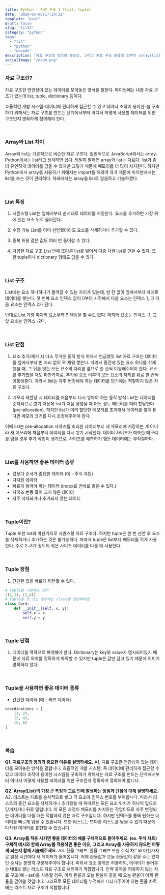 ```yaml
---
title: Python - 자료 구조 1 (list, tuple)
date: "2020-06-08T17:20:32"
template: "post"
draft: false
slug: "til32"
category: "python"
tags:
  - "til"
  - "python"
  - "wecode"
description: "자료 구조의 정의와 중요성, 그리고 자료 구조 종류의 일부인 array(list)와 tuple에 대해서 알아본다."
socialImage: "/naon.png"
---
```


### 자료 구조란?
자료 구조란 연관성이 있는 데이터를 모아놓은 방식을 말한다. 파이썬에는 내장 자료 구조가 있는데 list, tuple, dictionary 등이다.

효율적인 개발 시스템-데이터에 편리하게 접근할 수 있고 데이터 조작이 용이한-을 구축하기 위해서는 자료 구조를 만드는 단계에서부터 어디서 어떻게 사용할 데이터를 위한 구조인지 명확하게 정의해야 한다.

<br>

### Array와 List 차이
Array와 list는 기본적으로 비슷한 자료 구조다. 일반적으로 JavaScript에서는 array, Python에서는 list라고 생각하면 쉽다. 엄밀히 말하면 array와 list는 다르다. list가 좀 더 유연하게 데이터를 담을 수 있지만 그렇기 때문에 메모리를 더 많이 차지한다. 하지만 Python에서 array를 사용하기 위해서는 import를 해와야 하기 때문에 파이썬에서는 list를 쓰는 것이 편리하다. 아래에서는 array를 list로 갈음하고 기술하겠다.

<br>

### List 특징
1. 시퀀스형
List는 앞에서부터 순서대로 데이터를 저장한다. 요소를 추가하면 가장 뒤에 있는 요소 뒤로 들어간다.

2. 수정 가능
List를 이미 선언했더라도 요소를 삭제하거나 추가할 수 있다.

3. 중복 허용
같은 값도 여러 번 들어갈 수 있다.

4. 다양한 자료 구조
List 안에 또다른 list를 넣어서 다중 차원 list를 만들 수 있다. 또한 tuple이나 dictionary 형태도 담을 수 있다.

<br>

### List 구조
List에는 요소 하나하나가 들어갈 수 있는 자리가 있는데, 빈 칸 없이 앞에서부터 차례로 데이터를 쌓는다. 첫 번째 요소 인덱스 값이 0부터 시작해서 다음 요소는 인덱스 1, 그 다음 요소는 인덱스 2가 된다.

반대로 List 가장 마지막 요소부터 인덱싱을 할 수도 있다. 마지막 요소는 인덱스 -1, 그 앞 요소는 인덱스 -2다.

<br>

### List 단점
1. 요소 추가/제거 시 다소 무거운 동작 방식
위에서 언급했듯 list 자료 구조는 데이터를 앞에서부터 빈 자리 없이 꽉 채워 쌓는다. 따라서 중간에 있는 요소 하나를 삭제했을 때, 그 뒤를 잇는 모든 요소의 자리를 앞으로 한 칸씩 이동해주어야 한다. 요소를 추가했을 때도 마찬가지로, 추가된 요소 이후의 모든 요소의 자리를 뒤로 한 칸씩 이동해준다. 따라서 list는 자주 변경해야 하는 데이터를 담기에는 적절하지 않은 자료 구조다.

2. 메모리 재할당 시 데이터를 처음부터 다시 쌓아야 하는 동작 방식
List는 데이터를 순차적으로 쌓기 때문에 list가 처음 생성될 때 어느 정도 메모리를 미리 할당한다(pre-allocation). 하지만 list가 미리 할당한 메모리를 초과해서 데이터를 쌓게 된다면 메모리 크기를 다시 조정해주어야 한다.

이때 list는 pre-allocation 사이즈를 초과한 데이터부터 새 메모리에 저장하는 게 아니라 새 메모리에 처음부터 데이터를 다시 쌓기 시작한다. 데이터 사이즈가 예측한 메모리를 넘을 경우 추가 작업이 생기므로, 사이즈를 예측하기 힘든 데이터에는 부적절하다.

<br>

### List를 사용하면 좋은 데이터 종류
- 값보다 순서가 중요한 데이터 (예 - 주식 차트)
- 다차원 데이터
- 빠르게 읽어야 하는 데이터 (index로 곧바로 읽을 수 있다.)
- 사이즈 변동 폭이 크지 않은 데이터
- 자주 삭제되거나 추가되지 않는 데이터

<br>

### Tuple이란?
Tuple 또한 list와 마찬가지로 시퀀스형 자료 구조다. 하지만 tuple은 한 번 선언 후 요소를 삭제하거나 추가하는 것은 불가능하다. 따라서 tuple은 list보다 메모리를 적게 사용한다. 주로 2~3개 정도의 작은 사이즈 데이터를 다룰 때 사용한다.

<br>

### Tuple 장점
1. 간단한 값을 빠르게 리턴할 수 있다.
```python
# Tuple을 사용하는 경우
[(1,2), (2,4)]
# Tuple을 안 쓰는 경우에는 class를 생성해야함
class Cord:
	def __init__(self, x, y):
		self.x = x
		self.y = y
```

<br>

### Tuple 단점
1. 데이터를 맥락으로 파악해야 한다.
Dictionary는 key와 value가 명시되어있기 때문에 자료 의미를 정확하게 파악할 수 있지만 tuple은 값만 담고 있기 때문에 의미가 명확하지 않다.

<br>

### Tuple을 사용하면 좋은 데이터 종류
- 간단한 데이터 (예 - 좌표 데이터)
```python
coordinations = [
    (1, 2),
    (3, 4),
    (5, 6)
]
```

<br>

### 복습
**Q1. 자료구조의 정의와 중요한 이유를 설명하세요.**
A1. 자료 구조란 연관성이 있는 데이터를 모아놓은 방식을 말합니다. 효율적인 개발 시스템, 즉 데이터에 편리하게 접근할 수 있고 데이터 조작이 용이한 시스템을 구축하기 위해서는 자료 구조를 만드는 단계에서부터 어디서 어떻게 사용할 데이터를 위한 구조인지 명확하게 정의해야 합니다.

**Q2. Array(List)의 가장 큰 특징과 그로 인해 발생하는 장점과 단점에 대해 설명하세요.**
A2. 리스트는 자료를 순차적으로 쌓고 각 요소에 인덱스 번호를 부여합니다. 따라서 리스트의 중간 요소를 삭제하거나 추가했을 때 뒤따르는 모든 요소 위치가 하나씩 앞으로 당겨지거나 뒤로 밀립니다. 이 모든 과정이 메모리를 차지하는 작업이므로 자주 변경되는 데이터를 다룰 때는 적합하지 않은 자료 구조입니다. 하지만 인덱스를 통해 원하는 데이터를 빠르게 읽을 수 있습니다. 또한 리스트는 또다른 리스트를 담을 수 있기 때문에 다차원 데이터를 표현할 수 있습니다.

**Q3. Array를 적용 시키면 좋을 데이터의 예를 구체적으로 들어주세요. (ex. 주식 차트) 구체적 예시와 함께 Array를 적용하면 좋은 이유, 그리고 Array를 사용하지 않으면 어떻게 되는지 함께 서술해주세요.**
A3. 환율 그래프. 환율 그래프 또한 주식 차트와 마찬가지로 일정 시간마다 새 데이터가 들어옵니다. 어제 환율값과 오늘 환율값이 같을 수는 있지만 순서는 분명히 구분해주어야 합니다. 따라서 요소 중복은 허용하되, 데이터가 들어온 순서대로 쌓는 리스트 자료 구조로 처리하기 적합합니다. 만약 중복을 허용하지 않는 자료 구조(예 - set)를 사용할 경우, 어제 환율과 오늘 환율이 같을 때 오늘 환율이 어제 환율을 덮어쓸 것입니다. 그러므로 모든 데이터를 누적해서 나타내주어야 하는 환율 차트에는 리스트 자료 구조가 적합합니다.